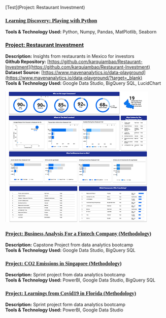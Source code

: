 [Test](Project: Restaurant Investment)
### <span style="font-family:Papyrus;">[Learning Discovery: Playing with Python](https://github.com/karquiambao/Playing-With-Python)</span>

**Tools & Technology Used:** Python, Numpy, Pandas, MatPlotlib, Seaborn

### [Project: Restaurant Investment](#) 

**Description:** 
Insights from restaurants in Mexico for investors 
<br>
**Github Repository:** 
[https://github.com/karquiambao/Restaurant-Investment](https://github.com/karquiambao/Restaurant-Investment)
<br>
**Dataset Source:** [https://www.mavenanalytics.io/data-playground](https://www.mavenanalytics.io/data-playground/?target=_blank) 
<br>
**Tools & Technology Used:** Google Data Studio, BigQuery SQL, LucidChart
<br>
<br>
[![](https://github.com/karquiambao/Kar_Portfolio/blob/main/images/portfolio-project1.png?raw=true)](#)

### <span style="font-family:Papyrus;">[Project: Business Analysis For a Fintech Company (Methodology)](#)
**Description:** Capstone Project from data analytics bootcamp
<br>
**Tools & Technology Used:** Google Data Studio, BigQuery SQL
### <span style="font-family:Papyrus;">[Project: CO2 Emissions in Singapore (Methodology)](#)
**Description:** Sprint project from data analytics bootcamp
<br>
**Tools & Technology Used:** PowerBI, Google Data Studio, BigQuery SQL
<br>
### <span style="font-family:Papyrus;">[Project: Learnings from Covid19 in Florida (Methodology)](#)
**Description:** Sprint project form data analytics bootcamp
<br>
**Tools & Technology Used:** PowerBI, Google Data Studio
